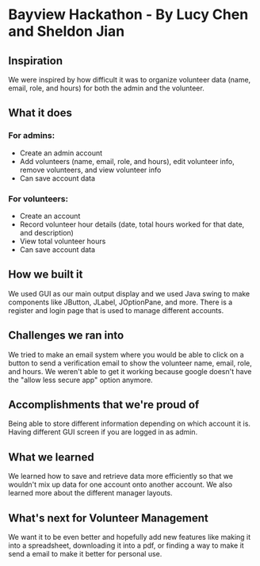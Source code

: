# Bayview Hackathon - By Lucy Chen and Sheldon Jian
## Inspiration
We were inspired by how difficult it was to organize volunteer data (name, email, role, and hours) for both the admin and the volunteer.
## What it does
### For admins:
- Create an admin account
- Add volunteers (name, email, role, and hours), edit volunteer info, remove volunteers, and view volunteer info
- Can save account data
### For volunteers:
- Create an account
- Record volunteer hour details (date, total hours worked for that date, and description)
- View total volunteer hours
- Can save account data
## How we built it
We used GUI as our main output display and we used Java swing to make components like JButton, JLabel, JOptionPane, and more. 
There is a register and login page that is used to manage different accounts.
## Challenges we ran into
We tried to make an email system where you would be able to click on a button to send a verification email to show the volunteer name, email, role, and hours. We weren't able to get it working because google doesn't have the "allow less secure app" option anymore. 
## Accomplishments that we're proud of
Being able to store different information depending on which account it is.
Having different GUI screen if you are logged in as admin.
## What we learned
We learned how to save and retrieve data more efficiently so that we wouldn't mix up data for one account onto another account. We also learned more about the different manager layouts.
## What's next for Volunteer Management
We want it to be even better and hopefully add new features like making it into a spreadsheet, downloading it into a pdf, or finding a way to make it send a email to make it better for personal use.
